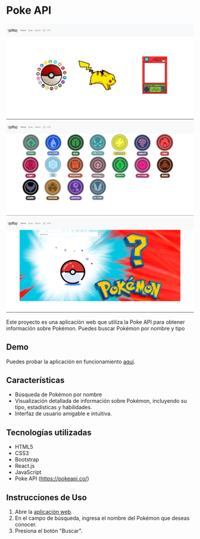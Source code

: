 # Poke API
![Poke API Screenshot](https://raw.githubusercontent.com/miguejuarz/poke-api/main/src/asset/screenshot1.png)
![Poke API Screenshot](https://raw.githubusercontent.com/miguejuarz/poke-api/main/src/asset/screenshot2.png)
![Poke API Screenshot](https://raw.githubusercontent.com/miguejuarz/poke-api/main/src/asset/screenshot3.png)

Este proyecto es una aplicación web que utiliza la Poke API para obtener información sobre Pokémon. Puedes buscar Pokémon por nombre y tipo
## Demo

Puedes probar la aplicación en funcionamiento [aquí](https://miguejuarz.github.io/poke-api/).

## Características

- Búsqueda de Pokémon por nombre 
- Visualización detallada de información sobre Pokémon, incluyendo su tipo, estadísticas y habilidades.
- Interfaz de usuario amigable e intuitiva.

## Tecnologías utilizadas

- HTML5
- CSS3
- Bootstrap
- React.js
- JavaScript
- Poke API (https://pokeapi.co/)

## Instrucciones de Uso

1. Abre la [aplicación web](https://miguejuarz.github.io/poke-api/).
2. En el campo de búsqueda, ingresa el nombre del Pokémon que deseas conocer.
3. Presiona el botón "Buscar".
